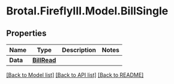 # Brotal.FireflyIII.Model.BillSingle

## Properties

Name | Type | Description | Notes
------------ | ------------- | ------------- | -------------
**Data** | [**BillRead**](BillRead.md) |  | 

[[Back to Model list]](../../README.md#documentation-for-models) [[Back to API list]](../../README.md#documentation-for-api-endpoints) [[Back to README]](../../README.md)

